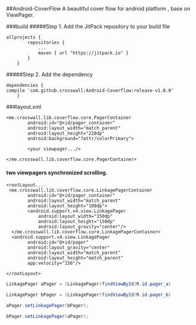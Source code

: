 ##Android-CoverFlow
A beautiful cover flow for android platform , base on ViewPager.

###build
#####Step 1. Add the JitPack repository to your build file
```build
allprojects {
		repositories {
			...
			maven { url "https://jitpack.io" }
		}
	}
```

#####Step 2. Add the dependency
```build
dependencies {
compile 'com.github.crosswall:Android-Coverflow:release-v1.0.0'
	}
```

###layout.xml

```layout
<me.crosswall.lib.coverflow.core.PagerContainer
        android:id="@+id/pager_container"
        android:layout_width="match_parent"
        android:layout_height="220dp"
        android:background="?attr/colorPrimary">

		<your viewpager.../>

</me.crosswall.lib.coverflow.core.PagerContainer>
```

#### two viewpagers synchronized scrolling.
```layout
<rootLayout....
 <me.crosswall.lib.coverflow.core.LinkagePagerContainer
        android:id="@+id/pager_container"
        android:layout_width="match_parent"
        android:layout_height="180dp">
        <android.support.v4.view.LinkagePager
            android:layout_width="150dp"
            android:layout_height="150dp"
            android:layout_gravity="center"/>
  </me.crosswall.lib.coverflow.core.LinkagePagerContainer>
  <android.support.v4.view.LinkagePager
        android:id="@+id/pager"
        android:layout_gravity="center"
        android:layout_width="match_parent"
        android:layout_height="match_parent"
        app:velocity="150"/>

</rootLayout>
```
```java
LinkagePager aPager = (LinkagePager)findViewById(R.id.pager_a)

LinkagePager bPager = (LinkagePager)findViewById(R.id.pager_b)

aPager.setLinkagePager(bPager);

bPager.setLinkagePager(aPager);
```



